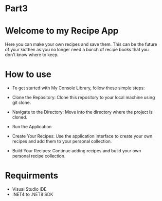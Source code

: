 # Part3

# Welcome to my Recipe App
Here you can make your own recipes and save them. This can be the future of your kicthen as you no longer need a bunch of recipe books that you don't know where to keep.

# How to use

- To get started with My Console Library, follow these simple steps:

- Clone the Repository: Clone this repository to your local machine using git clone.

- Navigate to the Directory: Move into the directory where the project is cloned.

- Run the Application

- Create Your Recipes: Use the application interface to create your own recipes and add them to your personal collection.

- Build Your Recipes: Continue adding recipes and build your own personal recipe collection.


# Requirments

- Visual Studio IDE
- .NET4 to .NET8 SDK
